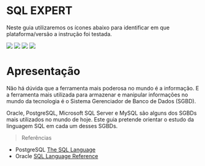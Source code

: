 
SQL EXPERT
==========
Neste guia utilizaremos os ícones abaixo para identificar em que plataforma/versão a instrução foi testada.

![](https://img.shields.io/badge/Oracle-9g-red.svg) ![](https://img.shields.io/badge/PostgreSQL-9.0-blue.svg) ![](https://img.shields.io/badge/MySQL-5.0-green.svg) ![](https://img.shields.io/badge/SQLServer-2010-yellow.svg)

# Apresentação
Não há dúvida que a ferramenta mais poderosa no mundo é a informação. E a ferramenta mais utilizada para armazenar e manipular informações no mundo da tecnologia é o Sistema Gerenciador de Banco de Dados (SGBD).

Oracle, PostgreSQL, Microsoft SQL Server e MySQL são alguns dos SGBDs mais utilizados no mundo de hoje. Este guia pretende orientar o estudo da linguagem SQL em cada um desses SGBDs.

> Referências
> 
 - PostgreSQL [The SQL Language](http://www.postgresql.org/docs/9.5/interactive/sql.html)
 - Oracle [SQL Language Reference](https://docs.oracle.com/database/121/SQLRF/toc.htm)
